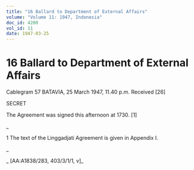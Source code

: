 ```yaml
---
title: "16 Ballard to Department of External Affairs"
volume: "Volume 11: 1947, Indonesia"
doc_id: 4200
vol_id: 11
date: 1947-03-25
---
```


# 16 Ballard to Department of External Affairs

Cablegram 57 BATAVIA, 25 March 1947, 11.40 p.m. Received [26]

SECRET

The Agreement was signed this afternoon at 1730. [1]

_

1 The text of the Linggadjati Agreement is given in Appendix I.

_

_ [AA:A1838/283, 403/3/1/1, v]_
